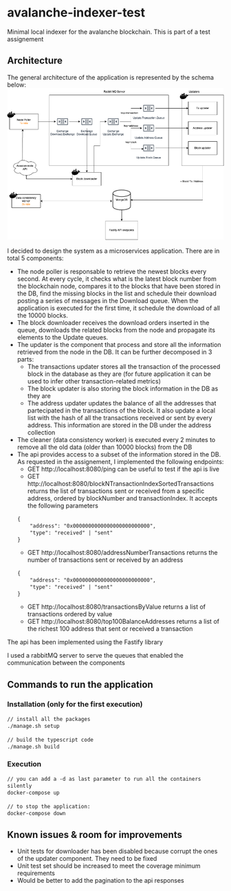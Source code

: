 # avalanche-indexer-test
Minimal local indexer for the avalanche blockchain. This is part of a test assignement

## Architecture
The general architecture of the application is represented by the schema below:
![architectural diagram](/design/indexer-design.png "architectural diagram")

I decided to design the system as a microservices application. There are in total 5 components:
- The node poller is responsable to retrieve the newest blocks every second. At every cycle, it checks what is the latest block number from the blockchain node, compares it to the blocks that have been stored in the DB, find the missing blocks in the list and schedule their download posting a series of messages in the Download queue.
When the application is executed for the first time, it schedule the download of all the 10000 blocks.
- The block downloader receives the download orders inserted in the queue, downloads the related blocks from the node and propagate its elements to the Update queues.
- The updater is the component that process and store all the information retrieved from the node in the DB. It can be further decomposed in 3 parts:
    - The transactions updater stores all the transaction of the processed block in the database as they are (for future application it can be used to infer other transaction-related metrics)
    - The block updater is also storing the block information in the DB as they are
    - The address updater updates the balance of all the addresses that partecipated in the transactions of the block. It also update a local list with the hash of all the transactions received or sent by every address. This information are stored in the DB under the address collection
- The cleaner (data consistency worker) is executed every 2 minutes to remove all the old data (older than 10000 blocks) from the DB
- The api provides access to a subset of the information stored in the DB. As requested in the assignement, I implemented the following endpoints:
    - GET http://localhost:8080/ping can be useful to test if the api is live
    - GET http://localhost:8080/blockNTransactionIndexSortedTransactions returns the list of transactions sent or received from a specific address, ordered by blockNumber and transactionIndex. It accepts the following parameters
    ```
    {
        "address": "0x0000000000000000000000000",
        "type": "received" | "sent"
    }
    ```
    - GET http://localhost:8080/addressNumberTransactions returns the number of transactions sent or received by an address
    ```
    {
        "address": "0x0000000000000000000000000",
        "type": "received" | "sent"
    }
    ```
    - GET http://localhost:8080/transactionsByValue returns a list of transactions ordered by value
    - GET http://localhost:8080/top100BalanceAddresses returns a list of the richest 100 address that sent or received a transaction

The api has been implemented using the Fastify library

I used a rabbitMQ server to serve the queues that enabled the communication between the components


## Commands to run the application
### Installation (only for the first execution)
```
// install all the packages
./manage.sh setup

// build the typescript code
./manage.sh build
```

### Execution
```
// you can add a -d as last parameter to run all the containers silently
docker-compose up

// to stop the application:
docker-compose down
```

## Known issues & room for improvements
- Unit tests for downloader has been disabled because corrupt the ones of the updater component. They need to be fixed
- Unit test set should be increased to meet the coverage minimum requirements
- Would be better to add the pagination to the api responses
